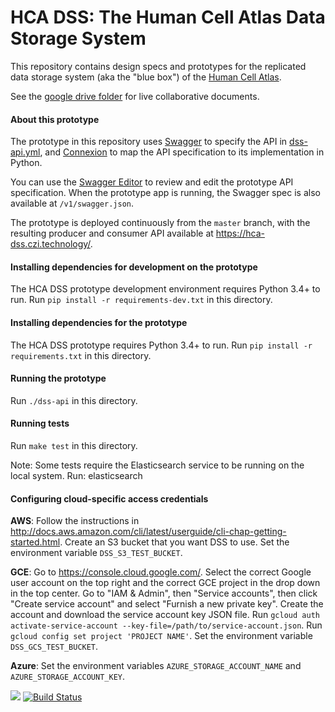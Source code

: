 # HCA DSS: The Human Cell Atlas Data Storage System

This repository contains design specs and prototypes for the
replicated data storage system (aka the "blue box") of
the [Human Cell Atlas](https://www.humancellatlas.org/).

See the [google drive folder](https://drive.google.com/open?id=0B-_4IWxXwazQbWE5YmtqUWx3RVE) for live collaborative documents.

#### About this prototype
The prototype in this repository uses [Swagger](http://swagger.io/) to specify the API in [dss-api.yml](dss-api.yml), and
[Connexion](https://github.com/zalando/connexion) to map the API specification to its implementation in Python.

You can use the
[Swagger Editor](http://editor.swagger.io/#/?import=https://raw.githubusercontent.com/HumanCellAtlas/data-store/master/dss-api.yml)
to review and edit the prototype API specification. When the prototype app is running, the Swagger spec is also available at
`/v1/swagger.json`.

The prototype is deployed continuously from the `master` branch, with the resulting producer and consumer API available at
https://hca-dss.czi.technology/.

#### Installing dependencies for development on the prototype
The HCA DSS prototype development environment requires Python 3.4+ to run. Run `pip install -r requirements-dev.txt` in this directory.

#### Installing dependencies for the prototype
The HCA DSS prototype requires Python 3.4+ to run. Run `pip install -r requirements.txt` in this directory.

#### Running the prototype
Run `./dss-api` in this directory.

#### Running tests
Run `make test` in this directory.

Note: Some tests require the Elasticsearch service to be running on the local system.
Run: elasticsearch

#### Configuring cloud-specific access credentials

**AWS**: Follow the instructions in
http://docs.aws.amazon.com/cli/latest/userguide/cli-chap-getting-started.html. Create an S3 bucket that you want DSS to
use. Set the environment variable `DSS_S3_TEST_BUCKET`.

**GCE**: Go to https://console.cloud.google.com/. Select the correct Google user account on the top right and the
correct GCE project in the drop down in the top center. Go to "IAM & Admin", then "Service accounts", then click "Create
service account" and select "Furnish a new private key". Create the account and download the service account key JSON
file. Run `gcloud auth activate-service-account --key-file=/path/to/service-account.json`. Run `gcloud config set
project 'PROJECT NAME'`. Set the environment variable `DSS_GCS_TEST_BUCKET`.

**Azure**: Set the environment variables `AZURE_STORAGE_ACCOUNT_NAME` and `AZURE_STORAGE_ACCOUNT_KEY`.

[![](https://img.shields.io/badge/slack-%23data--store-557EBF.svg)](https://humancellatlas.slack.com/messages/data-store/)
[![Build Status](https://travis-ci.org/HumanCellAtlas/data-store.svg?branch=master)](https://travis-ci.org/HumanCellAtlas/data-store)
